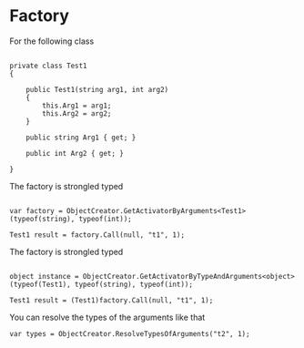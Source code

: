 # Factory

For the following class

```CSHARP

private class Test1
{

    public Test1(string arg1, int arg2)
    {
        this.Arg1 = arg1;
        this.Arg2 = arg2;
    }

    public string Arg1 { get; }

    public int Arg2 { get; }

}

```

The factory is strongled typed
```CSHARP

var factory = ObjectCreator.GetActivatorByArguments<Test1>(typeof(string), typeof(int));

Test1 result = factory.Call(null, "t1", 1);

```


The factory is strongled typed
```CSHARP

object instance = ObjectCreator.GetActivatorByTypeAndArguments<object>(typeof(Test1), typeof(string), typeof(int));

Test1 result = (Test1)factory.Call(null, "t1", 1);

```

You can resolve the types of the arguments like that
```CSHARP
var types = ObjectCreator.ResolveTypesOfArguments("t2", 1);
```
